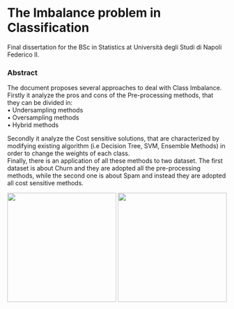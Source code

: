 # The Imbalance problem in Classification

Final dissertation for the BSc in Statistics at Università degli Studi di Napoli Federico II.

### Abstract

The document proposes several approaches to deal with Class Imbalance. Firstly it analyze the pros and cons of the Pre-processing methods, that  they can be divided in: \
• Undersampling methods \
• Oversampling methods \
• Hybrid methods 

Secondly it analyze the Cost sensitive solutions, that are characterized by modifying existing algorithm (i.e Decision Tree, SVM, Ensemble Methods) in order to change the weights of each class. \
Finally, there is an application of all these methods to two dataset. The first dataset is about Churn and they are adopted all the pre-processing methods,
while the second one is about Spam and instead they are adopted all cost sensitive methods.


<p float="left">
  <img src="https://user-images.githubusercontent.com/103529789/176737827-9fbb47fe-101b-4efe-9df3-f24fead22bfb.png" width="250"/>
  <img src="https://user-images.githubusercontent.com/103529789/176737847-51056ba2-239e-42da-b247-07af10fdb88a.png" width="250" /> 
</p>







